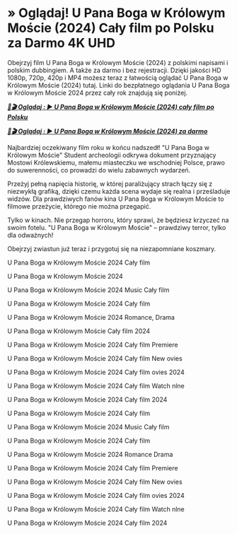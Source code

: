 # » Oglądaj! U Pana Boga w Królowym Moście (2024) Cały film po Polsku za Darmo 4K UHD

Obejrzyj film U Pana Boga w Królowym Moście (2024) z polskimi napisami i polskim dubbingiem. A także za darmo i bez rejestracji. Dzięki jakości HD 1080p, 720p, 420p i MP4 możesz teraz z łatwością oglądać U Pana Boga w Królowym Moście (2024) tutaj. Linki do bezpłatnego oglądania U Pana Boga w Królowym Moście 2024 przez cały rok znajdują się poniżej.


<p><b><I><a href="http://r-movies.com/pl/movie/1233906/u-pana-boga-w-krlowym-mocie-codepl"noopener">📀🎬 Oglądaj : ▶️ U Pana Boga w Królowym Moście (2024) cały film po Polsku</a></I></b></p>

<p><b><I><a href="http://r-movies.com/pl/movie/1233906/u-pana-boga-w-krlowym-mocie-codepl" rel="noopener">📀🎬 Oglądaj : ▶️ U Pana Boga w Królowym Moście (2024) za darmo</a></I></b></p>


Najbardziej oczekiwany film roku w końcu nadszedł! "U Pana Boga w Królowym Moście" Student archeologii odkrywa dokument przyznający Mostowi Królewskiemu, małemu miasteczku we wschodniej Polsce, prawo do suwerenności, co prowadzi do wielu zabawnych wydarzeń.

Przeżyj pełną napięcia historię, w której paraliżujący strach łączy się z niezwykłą grafiką, dzięki czemu każda scena wydaje się realna i prześladuje widzów. Dla prawdziwych fanów kina U Pana Boga w Królowym Moście to filmowe przeżycie, którego nie można przegapić.

Tylko w kinach. Nie przegap horroru, który sprawi, że będziesz krzyczeć na swoim fotelu. "U Pana Boga w Królowym Moście" – prawdziwy terror, tylko dla odważnych!

Obejrzyj zwiastun już teraz i przygotuj się na niezapomniane koszmary.

U Pana Boga w Królowym Moście 2024 Cały film

U Pana Boga w Królowym Moście 2024

U Pana Boga w Królowym Moście 2024 Music Cały film

U Pana Boga w Królowym Moście 2024 Cały film

U Pana Boga w Królowym Moście 2024 Romance, Drama

U Pana Boga w Królowym Moście Cały film 2024

U Pana Boga w Królowym Moście 2024 Cały film Premiere

U Pana Boga w Królowym Moście 2024 Cały film New ovies

U Pana Boga w Królowym Moście 2024 Cały film ovies 2024

U Pana Boga w Królowym Moście 2024 Cały film Watch nlne

U Pana Boga w Królowym Moście 2024 Cały film 2024

U Pana Boga w Królowym Moście 2024 Cały film

U Pana Boga w Królowym Moście 2024 Music Cały film

U Pana Boga w Królowym Moście 2024 Cały film

U Pana Boga w Królowym Moście 2024 Romance Drama

U Pana Boga w Królowym Moście 2024 Cały film Premiere

U Pana Boga w Królowym Moście 2024 Cały film New ovies

U Pana Boga w Królowym Moście 2024 Cały film ovies 2024

U Pana Boga w Królowym Moście 2024 Cały film Watch nlne

U Pana Boga w Królowym Moście 2024 Cały film 2024
